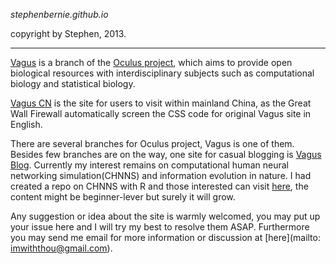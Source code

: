 *stephenbernie.github.io*

copyright by Stephen, 2013.

---


[Vagus](http://biestephen.com) is a branch of the [Oculus project](http://www.oculus.im), which aims to provide open biological resources with interdisciplinary subjects such as computational biology and statistical biology. 

[Vagus CN](http://cn.oculus.im) is the site for users to visit within mainland China, as the Great Wall Firewall automatically screen the CSS code for original Vagus site in English.

There are several branches for Oculus project, Vagus is one of them. Besides few branches are on the way, one site for casual blogging is [Vagus Blog](http://blog.oculus.im). Currently my interest remains on computational human neural networking simulation(CHNNS) and information evolution in nature. I had created a repo on CHNNS with R and those interested can visit [here](https://github.com/stephenbernie/R), the content might be beginner-lever but surely it will grow.

Any suggestion or idea about the site is warmly welcomed, you may put up your issue here and I will try my best to resolve them ASAP. Furthermore you may send me email for more information or discussion at [here](mailto: imwiththou@gmail.com).